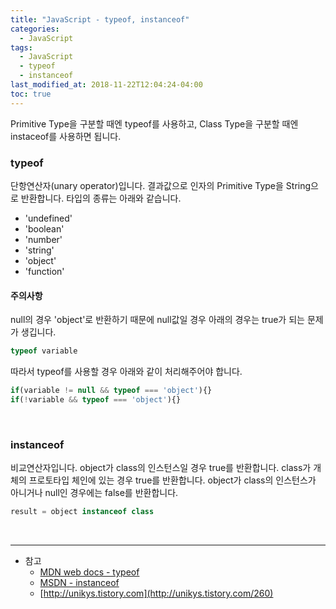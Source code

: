 ```yaml
---
title: "JavaScript - typeof, instanceof"
categories: 
  - JavaScript
tags:
  - JavaScript
  - typeof
  - instanceof
last_modified_at: 2018-11-22T12:04:24-04:00
toc: true
---
```


Primitive Type을 구분할 때엔 typeof를 사용하고, Class Type을 구분할 때엔 instaceof를 사용하면 됩니다.

### typeof

단항연산자(unary operator)입니다. 결과값으로 인자의 Primitive Type을 String으로 반환합니다. 타입의 종류는 아래와 같습니다.
- 'undefined'
- 'boolean'
- 'number'
- 'string'
- 'object'
- 'function'

#### 주의사항
null의 경우 'object'로 반환하기 때문에 null값일 경우 아래의 경우는 true가 되는 문제가 생깁니다.

~~~javascript
typeof variable
~~~

따라서 typeof를 사용할 경우 아래와 같이 처리해주어야 합니다.

~~~javascript
if(variable != null && typeof === 'object'){}
if(!variable && typeof === 'object'){}
~~~

<br>

### instanceof

비교연산자입니다. object가 class의 인스턴스일 경우 true를 반환합니다. class가 개체의 프로토타입 체인에 있는 경우 true를 반환합니다. object가 class의 인스턴스가 아니거나 null인 경우에는 false를 반환합니다.

~~~javascript
result = object instanceof class
~~~

<br>

- - -
* 참고
  - [MDN web docs - typeof](https://developer.mozilla.org/ko/docs/Web/JavaScript/Reference/Operators/typeof)
  - [MSDN - instanceof](https://msdn.microsoft.com/ko-kr/library/zh0zb36z(v=vs.94).aspx)
  - [http://unikys.tistory.com](http://unikys.tistory.com/260)